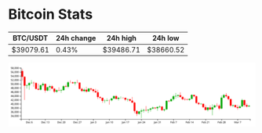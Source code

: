 # Bitcoin Stats

BTC/USDT|24h change|24h high|24h low|
|---|---|---|---|
|$39079.61|0.43%|$39486.71|$38660.52|

<img src="./chart.svg">
